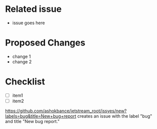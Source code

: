 # Related issue
- issue goes here

# Proposed Changes
- change 1
- change 2

# Checklist
- [ ] item1
- [ ] item2

https://github.com/ashokbance/jetstream_root/issyes/new?labels=bug&title=New+bug+report creates an issue with the label "bug" and title "New bug report."
